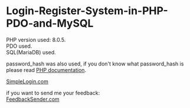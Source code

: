 # Login-Register-System-in-PHP-PDO-and-MySQL

PHP version used: 8.0.5.<br/>
PDO used.<br/>
SQL(MariaDB) used.<br/>

password_hash was also used, if you don't know what password_hash is please read [PHP documentation](https://www.php.net/manual/en/function.password-hash.php).

[SimpleLogin.com](http://isaquesilva.infinityfreeapp.com/Simple-Login-Register-System-in-PHP-and-MySQL/login.php)

if you want to send me your feedback:<br />
[FeedbackSender.com](http://isaquesilva.infinityfreeapp.com/Feedback-Sender-PHPMailer/)
